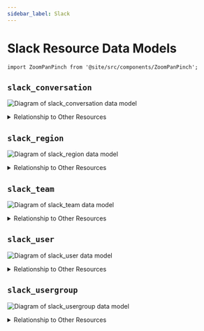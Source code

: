 ```yaml
---
sidebar_label: Slack
---
```


# Slack Resource Data Models

```mdx-code-block
import ZoomPanPinch from '@site/src/components/ZoomPanPinch';
```

## `slack_conversation`

<ZoomPanPinch>

![Diagram of slack_conversation data model](./img/slack_conversation.svg)

</ZoomPanPinch>

<details>
<summary>Relationship to Other Resources</summary>
<div>
<ZoomPanPinch>

![Diagram of slack_conversation relationship to other resources](./img/slack_conversation_relationships.svg)

</ZoomPanPinch>
</div>
</details>

## `slack_region`

<ZoomPanPinch>

![Diagram of slack_region data model](./img/slack_region.svg)

</ZoomPanPinch>

<details>
<summary>Relationship to Other Resources</summary>
<div>
<ZoomPanPinch>

![Diagram of slack_region relationship to other resources](./img/slack_region_relationships.svg)

</ZoomPanPinch>
</div>
</details>

## `slack_team`

<ZoomPanPinch>

![Diagram of slack_team data model](./img/slack_team.svg)

</ZoomPanPinch>

<details>
<summary>Relationship to Other Resources</summary>
<div>
<ZoomPanPinch>

![Diagram of slack_team relationship to other resources](./img/slack_team_relationships.svg)

</ZoomPanPinch>
</div>
</details>

## `slack_user`

<ZoomPanPinch>

![Diagram of slack_user data model](./img/slack_user.svg)

</ZoomPanPinch>

<details>
<summary>Relationship to Other Resources</summary>
<div>
<ZoomPanPinch>

![Diagram of slack_user relationship to other resources](./img/slack_user_relationships.svg)

</ZoomPanPinch>
</div>
</details>

## `slack_usergroup`

<ZoomPanPinch>

![Diagram of slack_usergroup data model](./img/slack_usergroup.svg)

</ZoomPanPinch>

<details>
<summary>Relationship to Other Resources</summary>
<div>
<ZoomPanPinch>

![Diagram of slack_usergroup relationship to other resources](./img/slack_usergroup_relationships.svg)

</ZoomPanPinch>
</div>
</details>
